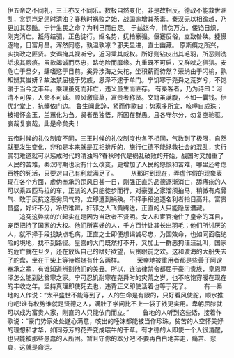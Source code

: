 伊五帝之不同礼，三王亦又不同乐。数极自然变化，非是故相反。德政不能救世溷乱，赏罚岂足惩时清浊？春秋时祸败之始，战国逾增其荼毒。秦汉无以相踰越，乃更加其怨酷。宁计生民之命？为利己而自足。
于兹迄今，情伪万方。佞诌日炽，刚克消亡。舐痔结驷，正色徒行。妪名势，抚拍豪强。偃蹇反俗，立致咎殃。捷慑逐物，日富月昌。浑然同惑，孰温孰凉？邪夫显进，直士幽藏。
原斯瘼之所兴，实执政之匪贤。女谒掩其视听兮，近习秉其威权。所好则钻皮出其毛羽，所恶则洗垢求其瘢痕。虽欲竭诚而尽忠，路绝险而靡缘。九重既不可启，又群吠之狺狺。安危亡于旦夕，肆嗜慾于目前。奚异涉海之失柁，坐积薪而待然？荣纳由于闪榆，孰知辨其蚩妍？故法禁屈橈于势族，恩泽不逮于单门。宁饥寒于尧舜之荒岁兮，不饱暖于当今之丰年。乘理虽死而非亡，违义虽生而匪存。
有秦客者，乃为诗曰：河清不可俟，人命不可延。顺风激靡草，富贵者称贤。文籍虽满腹，不如一囊钱。伊优北堂上，抗髒依门边。
鲁生闻此辞，紧而作歌曰：势家多所宜，咳唾自成珠；被褐怀金玉，兰蕙化为刍。贤者虽独悟，所困在群愚。且各守尔分，勿复空驰驱。哀哉复哀哉，此是命矣夫！

五帝时候的礼仪制度不同，三王时候的礼仪制度也各不相同，气数到了极限，自然就要发生变化，非和是本来就是互相排斥的，施行仁德不能拯救社会的混乱，实行赏罚难道就可以惩戒时代的清浊吗?春秋时代是祸乱破败的开始，战国时又加重了人民的苦难，秦汉时期也没有什么改变，更增加了人民的怨恨和苦难，哪里还考虑百姓的死活，只要对自己有利就满足了。
　　从那时到现在，弄虚作假的现象表现在各个方面，虚伪奉承的歪风日甚一日，刚强正直的品德逐渐消亡，舔痔疮的人可以乘四匹马拉的车，正派的人只能徒步而行，对豪强之家溜须拍马，稍微有点骨气、敢于反抗这恶劣风气的，立即遭到祸殃。不择手段追逐名利者指日高升。富贵昌盛，好坏不分，冷热难辨，奸邪之人飞黄腾达，正直的人只能隐居潜藏。
　　追究这弊病的兴起实在是因为当政者不贤明。女人和宦官掩住了皇帝的耳目，宠臣把持了国家的大权。他们所喜好的人，千方百计让其长出羽毛；他们所讨厌的人，就不择手段找缺点毛病。正直之士即便想谒诚尽忠，为国效命，也如同面临绝险的境地，找不到路径。皇宫的大门既然打不开，又加上一群恶狗汪汪乱叫，国家的危亡就在旦夕，还在放纵自己的嗜好欲望，只贪眼前之欢。这和渡海的大船失去了舵盘，坐在干柴上等待燃烧有什么两样。
　　荣幸地被重用者都是些善于阿谀奉承之辈，有谁知道辨别他们的美丑。所以，连法律禁令都屈于豪门贵族，皇恩厚泽怎么能到达贫寒之家。宁可忍饥耐寒在尧舜时的灾荒之岁，也不吃饱穿暖在现在的丰收之年。坚持真理即使死去也，违背正义即使活着也等于死了。
　　有一秦地的人作说：“太平盛世不能等到了，人的生命是有限的，只好看风使舵，顺水推舟吧!谁有权势谁就是贤德之人，满肚子学问比不上一袋子钱更实用。卑躬屈膝就可以成为富贵人家，刚直的人只能依门而立。”
　　鲁地的人听到这些话，接着作歌说：“豪门势家处处遂心满意，咳出的唾沫都能被当作珍珠。贫苦的人空怀美好的理想和才华，如同芬芳的花卉变成喂牛的干草。有才德的人即使一个人很清醒，也只能被那些愚蠢的人所困。暂且守你的本分吧!不要再白白地奔走，痛苦、悲哀，这就是命运。
